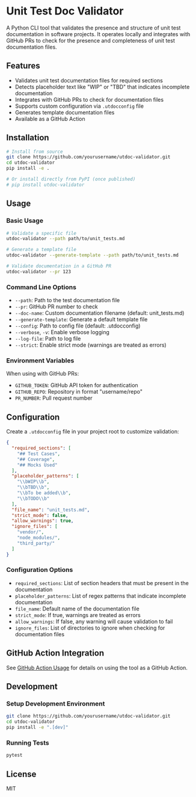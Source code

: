 # Unit Test Doc Validator

A Python CLI tool that validates the presence and structure of unit test documentation in software projects. It operates locally and integrates with GitHub PRs to check for the presence and completeness of unit test documentation files.

## Features

- Validates unit test documentation files for required sections
- Detects placeholder text like "WIP" or "TBD" that indicates incomplete documentation
- Integrates with GitHub PRs to check for documentation files
- Supports custom configuration via `.utdocconfig` file
- Generates template documentation files
- Available as a GitHub Action

## Installation

```bash
# Install from source
git clone https://github.com/yourusername/utdoc-validator.git
cd utdoc-validator
pip install -e .

# Or install directly from PyPI (once published)
# pip install utdoc-validator
```

## Usage

### Basic Usage

```bash
# Validate a specific file
utdoc-validator --path path/to/unit_tests.md

# Generate a template file
utdoc-validator --generate-template --path path/to/unit_tests.md

# Validate documentation in a GitHub PR
utdoc-validator --pr 123
```

### Command Line Options

- `--path`: Path to the test documentation file
- `--pr`: GitHub PR number to check
- `--doc-name`: Custom documentation filename (default: unit_tests.md)
- `--generate-template`: Generate a default template file
- `--config`: Path to config file (default: .utdocconfig)
- `--verbose`, `-v`: Enable verbose logging
- `--log-file`: Path to log file
- `--strict`: Enable strict mode (warnings are treated as errors)

### Environment Variables

When using with GitHub PRs:

- `GITHUB_TOKEN`: GitHub API token for authentication
- `GITHUB_REPO`: Repository in format "username/repo"
- `PR_NUMBER`: Pull request number

## Configuration

Create a `.utdocconfig` file in your project root to customize validation:

```json
{
  "required_sections": [
    "## Test Cases",
    "## Coverage",
    "## Mocks Used"
  ],
  "placeholder_patterns": [
    "\\bWIP\\b",
    "\\bTBD\\b",
    "\\bTo be added\\b",
    "\\bTODO\\b"
  ],
  "file_name": "unit_tests.md",
  "strict_mode": false,
  "allow_warnings": true,
  "ignore_files": [
    "vendor/",
    "node_modules/",
    "third_party/"
  ]
}
```

### Configuration Options

- `required_sections`: List of section headers that must be present in the documentation
- `placeholder_patterns`: List of regex patterns that indicate incomplete documentation
- `file_name`: Default name of the documentation file
- `strict_mode`: If true, warnings are treated as errors
- `allow_warnings`: If false, any warning will cause validation to fail
- `ignore_files`: List of directories to ignore when checking for documentation files

## GitHub Action Integration

See [GitHub Action Usage](docs/github-action-usage.md) for details on using the tool as a GitHub Action.

## Development

### Setup Development Environment

```bash
git clone https://github.com/yourusername/utdoc-validator.git
cd utdoc-validator
pip install -e ".[dev]"
```

### Running Tests

```bash
pytest
```

## License

MIT